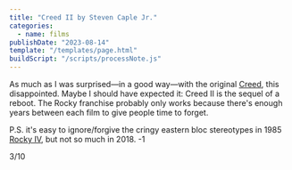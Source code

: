 ```yaml
---
title: "Creed II by Steven Caple Jr."
categories:
  - name: films
publishDate: "2023-08-14"
template: "/templates/page.html"
buildScript: "/scripts/processNote.js"
---
```


As much as I was surprised—in a good way—with the original [Creed](/notes/creed-by-ryan-coogler/), this disappointed. Maybe I should have expected it: Creed II is the sequel of a reboot. The Rocky franchise probably only works because there's enough years between each film to give people time to forget.

P.S. it's easy to ignore/forgive the cringy eastern bloc stereotypes in 1985 [Rocky IV](/notes/rocky-iv-by-sylvester-stallone/), but not so much in 2018. -1

3/10
